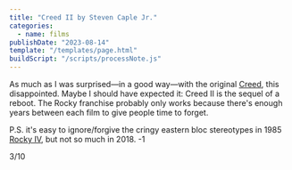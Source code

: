 ```yaml
---
title: "Creed II by Steven Caple Jr."
categories:
  - name: films
publishDate: "2023-08-14"
template: "/templates/page.html"
buildScript: "/scripts/processNote.js"
---
```


As much as I was surprised—in a good way—with the original [Creed](/notes/creed-by-ryan-coogler/), this disappointed. Maybe I should have expected it: Creed II is the sequel of a reboot. The Rocky franchise probably only works because there's enough years between each film to give people time to forget.

P.S. it's easy to ignore/forgive the cringy eastern bloc stereotypes in 1985 [Rocky IV](/notes/rocky-iv-by-sylvester-stallone/), but not so much in 2018. -1

3/10
